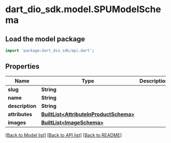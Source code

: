 # dart_dio_sdk.model.SPUModelSchema

## Load the model package
```dart
import 'package:dart_dio_sdk/api.dart';
```

## Properties
Name | Type | Description | Notes
------------ | ------------- | ------------- | -------------
**slug** | **String** |  | 
**name** | **String** |  | 
**description** | **String** |  | [optional] 
**attributes** | [**BuiltList&lt;AttributeInProductSchema&gt;**](AttributeInProductSchema.md) |  | 
**images** | [**BuiltList&lt;ImageSchema&gt;**](ImageSchema.md) |  | 

[[Back to Model list]](../README.md#documentation-for-models) [[Back to API list]](../README.md#documentation-for-api-endpoints) [[Back to README]](../README.md)


